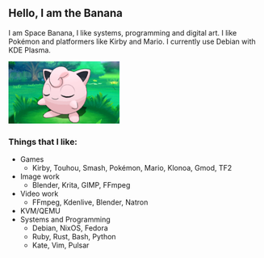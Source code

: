 ## Hello, I am the Banana
I am Space Banana, I like systems, programming and digital art. I like Pokémon and platformers like Kirby and Mario. I currently use Debian with KDE Plasma.

<img src="jigglypuff%202.png" width="220" />

### Things that I like:
- Games
  - Kirby, Touhou, Smash, Pokémon, Mario, Klonoa, Gmod, TF2
- Image work
  - Blender, Krita, GIMP, FFmpeg
- Video work
  - FFmpeg, Kdenlive, Blender, Natron
- KVM/QEMU
- Systems and Programming
  - Debian, NixOS, Fedora
  - Ruby, Rust, Bash, Python
  - Kate, Vim, Pulsar
